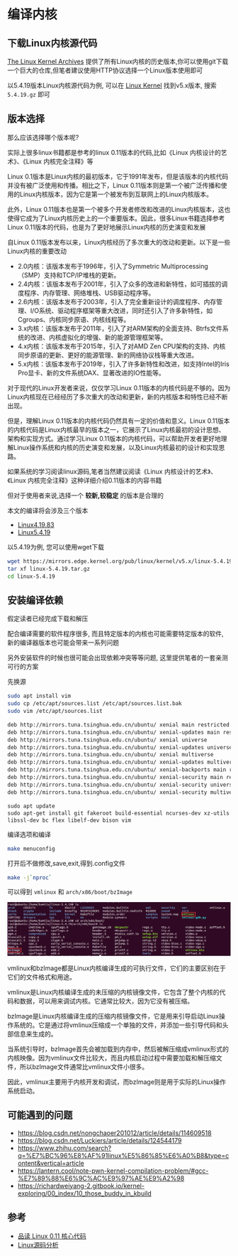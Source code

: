 
# 编译内核

## 下载Linux内核源代码

[The Linux Kernel Archives](https://www.kernel.org/) 提供了所有Linux内核的历史版本,你可以使用git下载一个巨大的仓库,但笔者建议使用HTTP协议选择一个Linux版本使用即可

以5.4.19版本Linux内核源代码为例, 可以在 [Linux Kernel](https://mirrors.edge.kernel.org/pub/linux/kernel/) 找到v5.x版本, 搜索`5.4.19.gz` 即可

## 版本选择

那么应该选择哪个版本呢?

实际上很多linux书籍都是参考的linux 0.11版本的代码,比如《Linux 内核设计的艺术》、《Linux 内核完全注释》等

Linux 0.1版本是Linux内核的最初版本，它于1991年发布，但是该版本的内核代码并没有被广泛使用和传播。相比之下，Linux 0.11版本则是第一个被广泛传播和使用的Linux内核版本，因为它是第一个被发布到互联网上的Linux内核版本。

此外，Linux 0.11版本也是第一个被多个开发者修改和改进的Linux内核版本，这也使得它成为了Linux内核历史上的一个重要版本。因此，很多Linux书籍选择参考Linux 0.11版本的代码，也是为了更好地展示Linux内核的历史演变和发展

自Linux 0.11版本发布以来，Linux内核经历了多次重大的改动和更新。以下是一些Linux内核的重要改动

- 2.0内核：该版本发布于1996年，引入了Symmetric Multiprocessing（SMP）支持和TCP/IP堆栈的更新。
- 2.4内核：该版本发布于2001年，引入了众多的改进和新特性，如可插拔的调度程序、内存管理、网络堆栈、USB驱动程序等。
- 2.6内核：该版本发布于2003年，引入了完全重新设计的调度程序、内存管理、I/O系统、驱动程序框架等重大改进，同时还引入了许多新特性，如Cgroups、内核同步原语、内核线程等。
- 3.x内核：该版本发布于2011年，引入了对ARM架构的全面支持、Btrfs文件系统的改进、内核虚拟化的增强、新的能源管理框架等。
- 4.x内核：该版本发布于2015年，引入了对AMD Zen CPU架构的支持、内核同步原语的更新、更好的能源管理、新的网络协议栈等重大改进。
- 5.x内核：该版本发布于2019年，引入了许多新特性和改进，如支持Intel的Iris Pro显卡、新的文件系统DAX、显著改进的IO性能等。

对于现代的Linux开发者来说，仅仅学习Linux 0.11版本的内核代码是不够的。因为Linux内核现在已经经历了多次重大的改动和更新，新的内核版本和特性已经不断出现。

但是，理解Linux 0.11版本的内核代码仍然具有一定的价值和意义。Linux 0.11版本的内核代码是Linux内核最早的版本之一，它展示了Linux内核最初的设计思想、架构和实现方式。通过学习Linux 0.11版本的内核代码，可以帮助开发者更好地理解Linux操作系统和内核的历史演变和发展，以及Linux内核最初的设计和实现思路。

如果系统的学习阅读linux源码,笔者当然建议阅读《Linux 内核设计的艺术》、《Linux 内核完全注释》这种详细介绍0.11版本的内容书籍

但对于使用者来说,选择一个 **较新,较稳定** 的版本是合理的

本文的编译将会涉及三个版本

- [Linux4.19.83](https://mirrors.edge.kernel.org/pub/linux/kernel/v4.x/linux-4.19.83.tar.gz)
- [Linux5.4.19](https://mirrors.edge.kernel.org/pub/linux/kernel/v5.x/linux-5.4.19.tar.gz)

以5.4.19为例, 您可以使用wget下载

```bash
wget https://mirrors.edge.kernel.org/pub/linux/kernel/v5.x/linux-5.4.19.tar.gz
tar xf linux-5.4.19.tar.gz
cd linux-5.4.19
```

## 安装编译依赖

假定读者已经完成下载和解压

配合编译需要的软件程序很多, 而且特定版本的内核也可能需要特定版本的软件, 新的编译器版本也可能会带来一系列问题

另外安装软件的时候也很可能会出现依赖冲突等等问题, 这里提供笔者的一套亲测可行的方案

先换源

```bash
sudo apt install vim
sudo cp /etc/apt/sources.list /etc/apt/sources.list.bak
sudo vim /etc/apt/sources.list
```

```txt
deb http://mirrors.tuna.tsinghua.edu.cn/ubuntu/ xenial main restricted
deb http://mirrors.tuna.tsinghua.edu.cn/ubuntu/ xenial-updates main restricted
deb http://mirrors.tuna.tsinghua.edu.cn/ubuntu/ xenial universe
deb http://mirrors.tuna.tsinghua.edu.cn/ubuntu/ xenial-updates universe
deb http://mirrors.tuna.tsinghua.edu.cn/ubuntu/ xenial multiverse
deb http://mirrors.tuna.tsinghua.edu.cn/ubuntu/ xenial-updates multiverse
deb http://mirrors.tuna.tsinghua.edu.cn/ubuntu/ xenial-backports main restricted universe multiverse
deb http://mirrors.tuna.tsinghua.edu.cn/ubuntu/ xenial-security main restricted
deb http://mirrors.tuna.tsinghua.edu.cn/ubuntu/ xenial-security universe
deb http://mirrors.tuna.tsinghua.edu.cn/ubuntu/ xenial-security multiverse
```

```
sudo apt update
sudo apt-get install git fakeroot build-essential ncurses-dev xz-utils libssl-dev bc flex libelf-dev bison vim
```

编译选项和编译

```bash
make menuconfig
```

打开后不做修改,save,exit,得到.config文件

```bash
make -j`nproc`
```

可以得到 `vmlinux` 和 `arch/x86/boot/bzImage`

![20230301013759](https://raw.githubusercontent.com/learner-lu/picbed/master/20230301013759.png)

vmlinux和bzImage都是Linux内核编译生成的可执行文件，它们的主要区别在于它们的文件格式和用途。

vmlinux是Linux内核编译生成的未压缩的内核镜像文件，它包含了整个内核的代码和数据，可以用来调试内核。它通常比较大，因为它没有被压缩。

bzImage是Linux内核编译生成的压缩内核镜像文件，它是用来引导启动Linux操作系统的。它是通过将vmlinux压缩成一个单独的文件，并添加一些引导代码和头部信息来生成的。

当系统引导时，bzImage首先会被加载到内存中，然后被解压缩成vmlinux形式的内核映像。因为vmlinux文件比较大，而且内核启动过程中需要加载和解压缩文件，所以bzImage文件通常比vmlinux文件小很多。

因此，vmlinux主要用于内核开发和调试，而bzImage则是用于实际的Linux操作系统启动。

## 可能遇到的问题

- https://blog.csdn.net/nongchaoer201012/article/details/114609518
- https://blog.csdn.net/Luckiers/article/details/124544179
- https://www.zhihu.com/search?q=%E7%BC%96%E8%AF%91linux%E5%86%85%E6%A0%B8&type=content&vertical=article
- https://lantern.cool/note-pwn-kernel-compilation-problem/#gcc-%E7%89%88%E6%9C%AC%E9%97%AE%E9%A2%98
- https://richardweiyang-2.gitbook.io/kernel-exploring/00_index/10_those_buddy_in_kbuild

## 参考

- [品读 Linux 0.11 核心代码](https://github.com/dibingfa/flash-linux0.11-talk)
- [Linux源码分析](https://github.com/liexusong/linux-source-code-analyze)